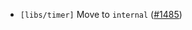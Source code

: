 - `[libs/timer]` Move to `internal`
  ([\#1485](https://github.com/depinnetwork/por-consensus/pull/1485))